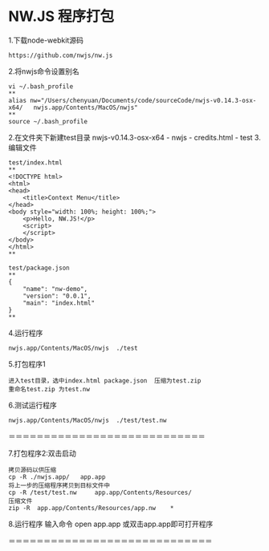 # NW.JS 程序打包
1.下载node-webkit源码

	https://github.com/nwjs/nw.js

2.将nwjs命令设置别名

	vi ~/.bash_profile
	**
	alias nw="/Users/chenyuan/Documents/code/sourceCode/nwjs-v0.14.3-osx-x64/	nwjs.app/Contents/MacOS/nwjs"
	**
	source ~/.bash_profile

2.在文件夹下新建test目录
  nwjs-v0.14.3-osx-x64
  	- nwjs
  	- credits.html
  	- test
3.编辑文件
	
	test/index.html   
	**
	<!DOCTYPE html>
	<html>
	<head>
  		<title>Context Menu</title>
	</head>
	<body style="width: 100%; height: 100%;">
		<p>Hello, NW.JS!</p>
		<script>
		</script>  
	</body>
	</html>
	**
	
	test/package.json
	**
	{
  		"name": "nw-demo",
  		"version": "0.0.1",
  		"main": "index.html"
	}
	**
4.运行程序

	nwjs.app/Contents/MacOS/nwjs  ./test

5.打包程序1

	进入test目录，选中index.html package.json  压缩为test.zip
	重命名test.zip 为test.nw

6.测试运行程序

	nwjs.app/Contents/MacOS/nwjs  ./test/test.nw

＝＝＝＝＝＝＝＝＝＝＝＝＝＝＝＝＝＝＝＝＝＝＝＝＝＝＝＝

7.打包程序2:双击启动

	拷贝源码以供压缩
	cp -R ./nwjs.app/   app.app
	将上一步的压缩程序拷贝到目标文件中
	cp -R /test/test.nw     app.app/Contents/Resources/
	压缩文件
	zip -R  app.app/Contents/Resources/app.nw    *

8.运行程序
	输入命令 open app.app
	或双击app.app即可打开程序
	
＝＝＝＝＝＝＝＝＝＝＝＝＝＝＝＝＝＝＝＝＝＝＝＝＝＝＝＝＝
